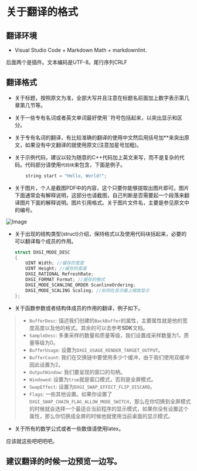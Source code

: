 # 关于翻译的格式

## 翻译环境

- Visual Studio Code + Markdown Math + markdownlint.

后面两个是插件。文本编码是UTF-8。尾行序列CRLF

## 翻译格式

- 关于标题，按照原文为准，全部大写并且注意在标题名前面加上数字表示第几章第几节等。
- 关于一些专有名词或者英文单词最好使用``符号包括起来，以突出显示和区分。
- 关于专有名词的翻译，有比较准确的翻译的使用中文然后用括号加**来突出原文，如果没有中文翻译的就使用原文(注意加星号加粗)。
- 关于示例代码，建议以较为随意的C++代码加上英文来写，而不是复杂的代码。代码部分请使用`代码块`来包含，下面是例子。

    ```C++
        string start = "Hello, World!";
    ```

- 关于图片，个人是截图PDF中的内容，这个只要你能够提取出图片即可。图片下面通常会有解释说明，这部分也请截图，自己判断是否需要起一个段落来翻译图片下面的解释说明。图片引用格式。关于图片文件名，主要是参见原文中的编号。

![Image](Images/4.1.png)

- 关于出现的结构类型(struct)介绍，保持格式以及使用代码块括起来，必要的可以翻译每个成员的作用。
    ```C++
    struct DXGI_MODE_DESC
    {
        UINT Width; //缓存的宽度
        UINT Height; //缓存的高度
        DXGI_RATIONAL RefreshRate;
        DXGI_FORMAT Format; //缓存的格式
        DXGI_MODE_SCANLINE_ORDER ScanlineOrdering;
        DXGI_MODE_SCALING Scaling; //如何在显示器上缩放显示
    };
    ```

- 关于函数参数或者结构体成员的作用的翻译，例子如下。

> - `BufferDesc`: 描述我们创建的`BackBuffer`的属性，主要属性就是他的宽度高度以及他的格式。其余的可以去参考**SDK**文档。
> - `SampleDesc`: 多重采样的数量和质量等级，我们设置成采样数量为1，质量等级为0。
> - `BufferUsage`: 设置为`DXGI_USAGE_RENDER_TARGET_OUTPUT`。
> - `BufferCount`: 我们在交换链中要使用多少个缓冲，由于我们使用双缓冲因此设置为2。
> - `OutputWindow`: 我们要呈现的窗口的句柄。
> - `Windowed`: 设置为`true`就是窗口模式，否则是全屏模式。
> - `SwapEffect`: 设置为`DXGI_SWAP_EFFECT_FLIP_DISCARD`。
> - `Flags`: 一些其他设置。如果你设置了`DXGI_SWAP_CHAIN_FLAG_ALLOW_MODE_SWITCH`，那么在你切换到全屏模式的时候就会选择一个最适合当前程序的显示模式，如果你没有设置这个属性，那么你切换成全屏的时候他就使用当前桌面的显示模式。

- 关于所有的数学公式或者一些数值请使用latex。

应该就这些吧吧吧吧。

## 建议翻译的时候一边预览一边写。

